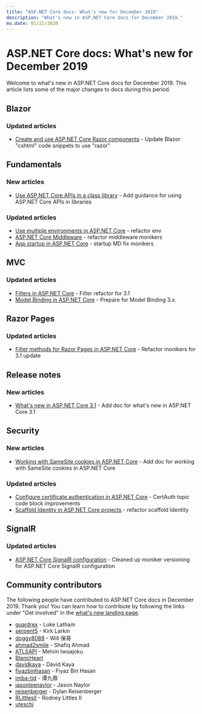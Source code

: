 ```yaml
---
title: "ASP.NET Core docs: What's new for December 2019"
description: "What's new in ASP.NET Core docs for December 2019."
ms.date: 01/21/2020
---
```


# ASP.NET Core docs: What's new for December 2019

Welcome to what's new in ASP.NET Core docs for December 2019. This article lists some of the major changes to docs during this period.

## Blazor

### Updated articles

- [Create and use ASP.NET Core Razor components](../blazor/components.md) - Update Blazor "cshtml" code snippets to use "razor"

## Fundamentals

### New articles

- [Use ASP.NET Core APIs in a class library](../fundamentals/target-aspnetcore.md) - Add guidance for using ASP.NET Core APIs in libraries

### Updated articles

- [Use multiple environments in ASP.NET Core](../fundamentals/environments.md) - refactor env
- [ASP.NET Core Middleware](../fundamentals/middleware/index.md) - refactor middleware monikers
- [App startup in ASP.NET Core](../fundamentals/startup.md) - startup MD fix monikers

## MVC

### Updated articles

- [Filters in ASP.NET Core](../mvc/controllers/filters.md) - Filter refactor for 3.1
- [Model Binding in ASP.NET Core](../mvc/models/model-binding.md) - Prepare for Model Binding 3.x.

## Razor Pages

### Updated articles

- [Filter methods for Razor Pages in ASP.NET Core](../razor-pages/filter.md) - Refactor monikers for 3.1 update

## Release notes

### New articles

- [What's new in ASP.NET Core 3.1](../release-notes/aspnetcore-3.1.md) - Add doc for what's new in ASP.NET Core 3.1

## Security

### New articles

- [Working with SameSite cookies in ASP.NET Core](../security/samesite.md) - Add doc for working with SameSite cookies in ASP.NET Core

### Updated articles

- [Configure certificate authentication in ASP.NET Core](../security/authentication/certauth.md) - CertAuth topic code block improvements
- [Scaffold Identity in ASP.NET Core projects](../security/authentication/scaffold-identity.md) - refactor scaffold Identity

## SignalR

### Updated articles

- [ASP.NET Core SignalR configuration](../signalr/configuration.md) - Cleaned up moniker versioning for ASP.NET Core SignalR configuration

## Community contributors

The following people have contributed to ASP.NET Core docs in December 2019. Thank you! You can learn how to contribute by following the links under "Get involved" in the [what's new landing page](index.yml).

- [guardrex](https://github.com/guardrex) - Luke Latham
- [serpent5](https://github.com/serpent5) - Kirk Larkin
- [doggy8088](https://github.com/doggy8088) - Will 保哥
- [ahmad2smile](https://github.com/ahmad2smile) - Shafiq Ahmad
- [ATLSAPI](https://github.com/ATLSAPI) - Melvin Iwuajoku
- [BlancHeart](https://github.com/BlancHeart) 
- [davidkaya](https://github.com/davidkaya) - Dávid Kaya
- [fiyazbinhasan](https://github.com/fiyazbinhasan) - Fiyaz Bin Hasan
- [imba-tjd](https://github.com/imba-tjd) - 谭九鼎
- [jasonleenaylor](https://github.com/jasonleenaylor) - Jason Naylor
- [reisenberger](https://github.com/reisenberger) - Dylan Reisenberger
- [RLittlesII](https://github.com/RLittlesII) - Rodney Littles II
- [uteschj](https://github.com/uteschj) 

